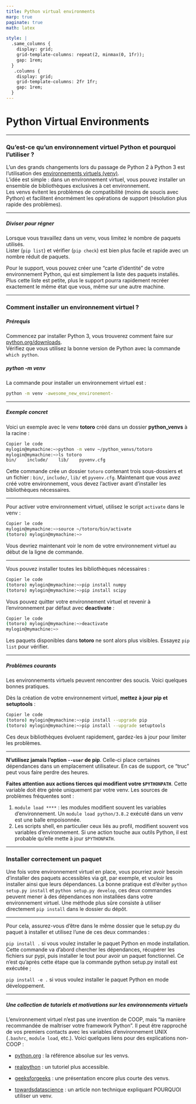 ```yaml
---
title: Python virtual environments
marp: true
paginate: true
math: latex 

style: |
  .same_columns {
    display: grid;
    grid-template-columns: repeat(2, minmax(0, 1fr));
    gap: 1rem;
  }
   .columns {
    display: grid;
    grid-template-columns: 2fr 1fr; 
    gap: 1rem;
  }
---
```

# **Python Virtual Environments**
---

### Qu’est-ce qu’un environnement virtuel Python et pourquoi l’utiliser ?

L’un des grands changements lors du passage de Python 2 à Python 3 est l’utilisation des [environnements virtuels (venv)](https://docs.python.org/3/tutorial/venv.html).  
L’idée est simple : dans un environnement virtuel, vous pouvez installer un ensemble de bibliothèques exclusives à cet environnement.  
Les venvs évitent les problèmes de compatibilité (moins de soucis avec Python) et facilitent énormément les opérations de support (résolution plus rapide des problèmes).

---

##### Diviser pour régner

Lorsque vous travaillez dans un venv, vous limitez le nombre de paquets utilisés.  
Lister (`pip list`) et vérifier (`pip check`) est bien plus facile et rapide avec un nombre réduit de paquets.

Pour le support, vous pouvez créer une “carte d’identité” de votre environnement Python, qui est simplement la liste des paquets installés. Plus cette liste est petite, plus le support pourra rapidement recréer exactement le même état que vous, même sur une autre machine.

---

### Comment installer un environnement virtuel ?

##### Prérequis

Commencez par installer Python 3, vous trouverez comment faire sur [python.org/downloads](https://www.python.org/downloads/).  
Vérifiez que vous utilisez la bonne version de Python avec la commande `which python`.

##### python -m venv

La commande pour installer un environnement virtuel est :

```bash
python -m venv -awesome_new_environement-
```

---

##### Exemple concret

Voici un exemple avec le venv **totoro** créé dans un dossier **python_venvs** à la racine :

```bash
Copier le code
mylogin@mymachine:~>python -m venv ~/python_venvs/totoro
mylogin@mymachine:~>ls totoro
bin/    include/    lib/    pyvenv.cfg
```

Cette commande crée un dossier `totoro` contenant trois sous-dossiers et un fichier : `bin/`, `include/`, `lib/` et `pyvenv.cfg`.
Maintenant que vous avez créé votre environnement, vous devez l’activer avant d’installer les bibliothèques nécessaires.

---

Pour activer votre environnement virtuel, utilisez le script `activate` dans le venv :

```bash
Copier le code
mylogin@mymachine:~>source ~/totoro/bin/activate
(totoro) mylogin@mymachine:~>
```

Vous devriez maintenant voir le nom de votre environnement virtuel au début de la ligne de commande.

---

Vous pouvez installer toutes les bibliothèques nécessaires :

```bash
Copier le code
(totoro) mylogin@mymachine:~>pip install numpy
(totoro) mylogin@mymachine:~>pip install scipy
```
Vous pouvez quitter votre environnement virtuel et revenir à l’environnement par défaut avec **deactivate** :


```bash
Copier le code
(totoro) mylogin@mymachine:~>deactivate
mylogin@mymachine:~>
```
Les paquets disponibles dans **totoro** ne sont alors plus visibles. Essayez `pip list` pour vérifier.

---

##### Problèmes courants

Les environnements virtuels peuvent rencontrer des soucis.
Voici quelques bonnes pratiques.

Dès la création de votre environnement virtuel, **mettez à jour pip et setuptools** :

```bash
Copier le code
(totoro) mylogin@mymachine:~>pip install --upgrade pip
(totoro) mylogin@mymachine:~>pip install --upgrade setuptools
```
Ces deux bibliothèques évoluent rapidement, gardez-les à jour pour limiter les problèmes.

---

**N’utilisez jamais l’option `--user` de pip**. Celle-ci place certaines dépendances dans un emplacement utilisateur. En cas de support, ce “truc” peut vous faire perdre des heures.

**Faites attention aux actions tierces qui modifient votre `$PYTHONPATH`**. Cette variable doit être gérée uniquement par votre venv.
Les sources de problèmes fréquentes sont :

1. `module load ****` : les modules modifient souvent les variables d’environnement. Un `module load python/3.8.2` exécuté dans un venv est une balle empoisonnée.
2. Les scripts shell, en particulier ceux liés au profil, modifient souvent vos variables d’environnement. Si une action touche aux outils Python, il est probable qu’elle mette à jour `$PYTHONPATH`.

---

### Installer correctement un paquet
Une fois votre environnement virtuel en place, vous pourriez avoir besoin d’installer des paquets accessibles via git, par exemple, et vouloir les installer ainsi que leurs dépendances.
La bonne pratique est d’éviter `python setup.py install` et `python setup.py develop`, ces deux commandes peuvent mener à des dépendances non installées dans votre environnement virtuel.
Une méthode plus sûre consiste à utiliser directement `pip install` dans le dossier du dépôt.

---

Pour cela, assurez-vous d’être dans le même dossier que le setup.py du paquet à installer et utilisez l’une de ces deux commandes :

`pip install .` si vous voulez installer le paquet Python en mode installation. Cette commande va d’abord chercher les dépendances, récupérer les fichiers sur pypi, puis installer le tout pour avoir un paquet fonctionnel. Ce n’est qu’après cette étape que la commande python setup.py install est exécutée ;

`pip install -e .` si vous voulez installer le paquet Python en mode développement.

---

##### Une collection de tutoriels et motivations sur les environnements virtuels
L’environnement virtuel n’est pas une invention de COOP, mais “la manière recommandée de maîtriser votre framework Python”.
Il peut être rapproché de vos premiers contacts avec les variables d’environnement UNIX (`.bashrc`, `module load`, etc.).
Voici quelques liens pour des explications non-COOP :

- [python.org](https://docs.python.org/3/tutorial/venv.html) : la référence absolue sur les venvs.

- [realpython](https://realpython.com/python-virtual-environments-a-primer/) : un tutoriel plus accessible.

- [geeksforgeeks](https://www.geeksforgeeks.org/python-virtual-environment/) : une présentation encore plus courte des venvs.

- [towardsdatascience](https://towardsdatascience.com/why-you-should-use-a-virtual-environment-for-every-python-project-c17dab3b0fd0) : un article non technique expliquant POURQUOI utiliser un venv.
